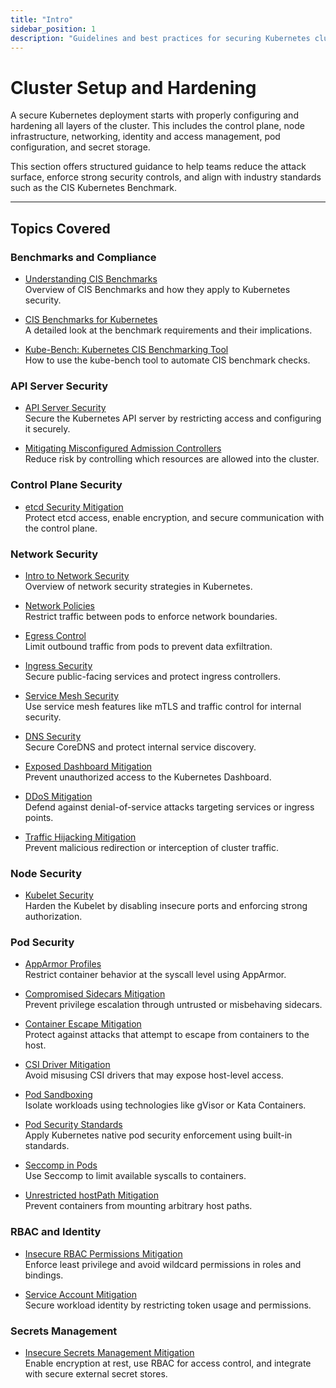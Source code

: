 ```yaml
---
title: "Intro"
sidebar_position: 1
description: "Guidelines and best practices for securing Kubernetes clusters, covering CIS benchmarks, control plane and node hardening, network policies, RBAC, and secrets management."
---
```


# Cluster Setup and Hardening

A secure Kubernetes deployment starts with properly configuring and hardening all layers of the cluster. This includes the control plane, node infrastructure, networking, identity and access management, pod configuration, and secret storage.

This section offers structured guidance to help teams reduce the attack surface, enforce strong security controls, and align with industry standards such as the CIS Kubernetes Benchmark.

---

## Topics Covered

### Benchmarks and Compliance

- [Understanding CIS Benchmarks](/docs/best_practices/cluster_setup_and_hardening/what_are_cis_benchmarks)  
  Overview of CIS Benchmarks and how they apply to Kubernetes security.

- [CIS Benchmarks for Kubernetes](/docs/best_practices/cluster_setup_and_hardening/cis_benchmark_for_k8s)  
  A detailed look at the benchmark requirements and their implications.

- [Kube-Bench: Kubernetes CIS Benchmarking Tool](/docs/best_practices/cluster_setup_and_hardening/cis_benchmark_kube_bench)  
  How to use the kube-bench tool to automate CIS benchmark checks.

### API Server Security

- [API Server Security](/docs/best_practices/cluster_setup_and_hardening/api_server_security/compromised_api_server_mitigation)  
  Secure the Kubernetes API server by restricting access and configuring it securely.

- [Mitigating Misconfigured Admission Controllers](/docs/best_practices/cluster_setup_and_hardening/api_server_security/misconfigured_admission_controllers_mitigation)  
  Reduce risk by controlling which resources are allowed into the cluster.

### Control Plane Security

- [etcd Security Mitigation](/docs/best_practices/cluster_setup_and_hardening/control_plane_security/etcd_security_mitigation)  
  Protect etcd access, enable encryption, and secure communication with the control plane.

### Network Security

- [Intro to Network Security](/docs/best_practices/cluster_setup_and_hardening/network_security/intro)  
  Overview of network security strategies in Kubernetes.

- [Network Policies](/docs/best_practices/cluster_setup_and_hardening/network_security/network_policies)  
  Restrict traffic between pods to enforce network boundaries.

- [Egress Control](/docs/best_practices/cluster_setup_and_hardening/network_security/egress_control)  
  Limit outbound traffic from pods to prevent data exfiltration.

- [Ingress Security](/docs/best_practices/cluster_setup_and_hardening/network_security/ingress_security)  
  Secure public-facing services and protect ingress controllers.

- [Service Mesh Security](/docs/best_practices/cluster_setup_and_hardening/network_security/service_mesh_security)  
  Use service mesh features like mTLS and traffic control for internal security.

- [DNS Security](/docs/best_practices/cluster_setup_and_hardening/network_security/dns_security)  
  Secure CoreDNS and protect internal service discovery.

- [Exposed Dashboard Mitigation](/docs/best_practices/cluster_setup_and_hardening/network_security/exposed_dashboard_mitigation)  
  Prevent unauthorized access to the Kubernetes Dashboard.

- [DDoS Mitigation](/docs/best_practices/cluster_setup_and_hardening/network_security/ddos_mitigation)  
  Defend against denial-of-service attacks targeting services or ingress points.

- [Traffic Hijacking Mitigation](/docs/best_practices/cluster_setup_and_hardening/network_security/traffic_hijacking_mitigation)  
  Prevent malicious redirection or interception of cluster traffic.

### Node Security

- [Kubelet Security](/docs/best_practices/cluster_setup_and_hardening/node_security/kubelet_security)  
  Harden the Kubelet by disabling insecure ports and enforcing strong authorization.

### Pod Security

- [AppArmor Profiles](/docs/best_practices/cluster_setup_and_hardening/pod_security/app_armor_profiles)  
  Restrict container behavior at the syscall level using AppArmor.

- [Compromised Sidecars Mitigation](/docs/best_practices/cluster_setup_and_hardening/pod_security/compromised_sidecars_mitigation)  
  Prevent privilege escalation through untrusted or misbehaving sidecars.

- [Container Escape Mitigation](/docs/best_practices/cluster_setup_and_hardening/pod_security/container_escape_mitigation)  
  Protect against attacks that attempt to escape from containers to the host.

- [CSI Driver Mitigation](/docs/best_practices/cluster_setup_and_hardening/pod_security/csi_driver_mitigation)  
  Avoid misusing CSI drivers that may expose host-level access.

- [Pod Sandboxing](/docs/best_practices/cluster_setup_and_hardening/pod_security/pod_sandboxing)  
  Isolate workloads using technologies like gVisor or Kata Containers.

- [Pod Security Standards](/docs/best_practices/cluster_setup_and_hardening/pod_security/pod_security_standards)  
  Apply Kubernetes native pod security enforcement using built-in standards.

- [Seccomp in Pods](/docs/best_practices/cluster_setup_and_hardening/pod_security/seccomp_in_pods)  
  Use Seccomp to limit available syscalls to containers.

- [Unrestricted hostPath Mitigation](/docs/best_practices/cluster_setup_and_hardening/pod_security/unrestricted_hostpath_mitigation)  
  Prevent containers from mounting arbitrary host paths.

### RBAC and Identity

- [Insecure RBAC Permissions Mitigation](/docs/best_practices/cluster_setup_and_hardening/rbac_and_identity/insecure_rbac_permissions_mitigation)  
  Enforce least privilege and avoid wildcard permissions in roles and bindings.

- [Service Account Mitigation](/docs/best_practices/cluster_setup_and_hardening/rbac_and_identity/service_account_mitigation)  
  Secure workload identity by restricting token usage and permissions.

### Secrets Management

- [Insecure Secrets Management Mitigation](/docs/best_practices/cluster_setup_and_hardening/secrets_management/insecure_secrets_management_mitigation)  
  Enable encryption at rest, use RBAC for access control, and integrate with secure external secret stores.
